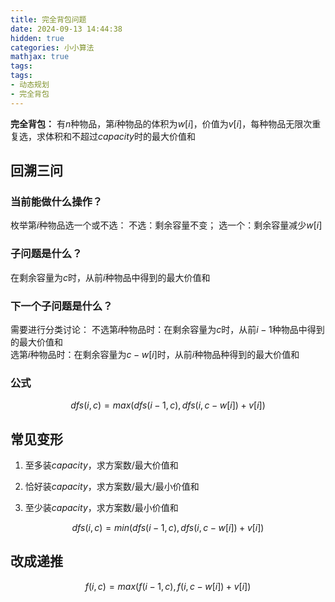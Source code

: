 ```yaml
---
title: 完全背包问题
date: 2024-09-13 14:44:38
hidden: true
categories: 小小算法
mathjax: true
tags:
tags:
- 动态规划
- 完全背包
---
```


**完全背包：** 有$n$种物品，第$i$种物品的体积为$w[i]$，价值为$v[i]$，每种物品无限次重复选，求体积和不超过$capacity$时的最大价值和

## 回溯三问

### 当前能做什么操作？
枚举第$i$种物品选一个或不选：
不选：剩余容量不变；
选一个：剩余容量减少$w[i]$

### 子问题是什么？
在剩余容量为$c$时，从前$i$种物品中得到的最大价值和

### 下一个子问题是什么？
需要进行分类讨论：
不选第$i$种物品时：在剩余容量为$c$时，从前$i-1$种物品中得到的最大价值和  
选第$i$种物品时：在剩余容量为$c-w[i]$时，从前$i$种物品种得到的最大价值和

### 公式

$$
    dfs(i,c) = max(dfs(i-1,c),dfs(i,c-w[i])+v[i])
$$


## 常见变形

1. 至多装$capacity$，求方案数/最大价值和

2. 恰好装$capacity$，求方案数/最大/最小价值和

3. 至少装$capacity$，求方案数/最小价值和

$$
    dfs(i,c) = min(dfs(i-1,c),dfs(i,c-w[i])+v[i])
$$


## 改成递推

$$
    f(i,c) = max(f(i-1,c),f(i,c-w[i])+v[i])
$$